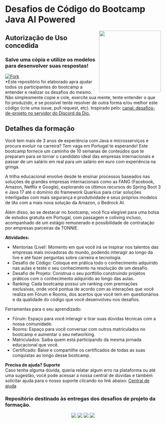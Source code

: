 <h1> Desafios de Código do Bootcamp Java AI Powered </h1>
<img align="right" height="200"src="https://hermes.dio.me/tracks/fb1b88ee-257f-4870-8cf8-1339b38c188d.png">
<h2> Autorização de Uso concedida</h2>
<h3> Salve uma cópia e utilize os modelos para desenvolver suas respostas!</h3>
<a href="https://github.com/venelouis//Desafios-de-codigo-Java-AI-Powered/fork">
<img alt="Fork" title="Fork Button" src="https://shields.io/badge/-Clique%20AQUI%20para%20realizar%20um%20FORK-orange.svg?&style=for-the-badge&logo=github&logoColor=white"/></a><br>
*Este repositório foi elaborado apra ajudar todos os participantes do bootcamp a entender e realizar os desafios do mesmo. Não simplesmente copie e cole, exercite sua mente, tente entender o que foi produzido, e se possível tente resolver de outra forma e/ou melhor este código (crie uma issue, pull request, etc). Inspirado pelo: <a href="https://discord.com/channels/689887036110274618/1210779218812870796"> canal: desafios-de-projeto no servidor do Discord da Dio. </a>

<h2> Detalhes da formação </h2>
Você tem mais de 3 anos de experiência com Java e microsserviços e procura evoluir na carreira? Tem vaga em Portugal te esperando! Este bootcamp fornece um caminho de 10 semanas de conteúdos que te preparam para se tornar o candidato ideal das empresas internacionais e passar de um salário em real para um salário em euro com experiência na gringa.

A trilha educacional envolve desde te ensinar processos baseados nas soluções de grandes empresas internacionais como as FANG (Facebook, Amazon, Netflix e Google), explorando os últimos recursos do Spring Boot 3 e Java 17 até o domínio do framework Quarkus para criar soluções interligadas com mais segurança e produtividade e seus próprios modelos de IAs com a mais nova solução da Amazon, o Bedrock AI.

Além disso, ao se destacar no bootcamp, você fica elegível para uma bolsa de estudos gratuita em Portugal, com passagem e coliving incluso, acompanhado de um estágio remunerado e possibilidade de contratação por empresas parceiras da TONNIE.

<b>Atividades:</b><br>
- Mentorias (Live): Momento em que você irá se inspirar nos talentos das empresas mais inovadoras do mundo, podendo interagir ao longo da live e até fazer perguntas sobre carreira e tecnologia.
- Desafio de Código: Coloque em prática todo o conhecimento adquirido nas aulas e teste o seu conhecimento na resolução de um desafio.
- Desafio de Projeto: Construa o seu portfólio construindo projetos práticos com o conhecimento adquirido ao longo das aulas.
- Ranking: Cada bootcamp possui um ranking com premiações exclusivas, onde você pontua de acordo com as interações que você realiza em Fórum e Rooms, dos acertos que você tem em questionários e da qualidade do código que você desenvolveu nos desafios.

Ferramentas para o seu aprendizado:<br>
- Fórum: Espaço para você interagir e tirar suas dúvidas técnicas com a nossa comunidade.
- Rooms: Espaço para você conversar com outros matriculados no bootcamp e aumentar o seu networking.
- Matriculados: Saiba quem está participando da mesma jornada educacional que você.
- Certificado: Baixe e compartilhe os certificados de todas as suas conquistas ao longo desse bootcamp.

<b>Precisa de ajuda? Suporte</b><br>
Caso tenha alguma dúvida, queria relatar algum erro na plataforma ou até uma sugestão, você pode acessar a nossa central de dúvidas e também solicitar ajuda para o nosso suporte clicando no link abaixo: <a href="https://digitalinnovationone.atlassian.net/servicedesk/customer/portal/16/group/90">Central de ajuda</a>

### Repositório destinado às entregas dos desafios de projeto da formação.

<div align="center">
  <p>
      <img src="https://img.shields.io/github/languages/count/venelouis/Desafios-de-codigo-Java-AI-Powered"/>
      <img src="https://img.shields.io/github/repo-size/venelouis/Desafios-de-codigo-Java-AI-Powered"/>
      <img src="https://img.shields.io/github/last-commit/venelouis/Desafios-de-codigo-Java-AI-Powered"/>
      <img src="https://img.shields.io/github/issues/venelouis/Desafios-de-codigo-Java-AI-Powered"/>
  </p> 
</div>
